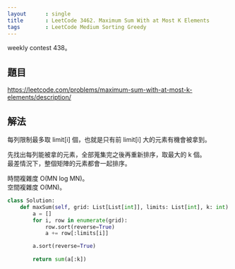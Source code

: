 ```yaml
---
layout      : single
title       : LeetCode 3462. Maximum Sum With at Most K Elements
tags        : LeetCode Medium Sorting Greedy
---
```

weekly contest 438。

## 題目

<https://leetcode.com/problems/maximum-sum-with-at-most-k-elements/description/>

## 解法

每列限制最多取 limit[i] 個，也就是只有前 limit[i] 大的元素有機會被拿到。  

先找出每列能被拿的元素，全部蒐集完之後再重新排序，取最大的 k 個。  
最差情況下，整個矩陣的元素都會一起排序。  

時間複雜度 O(MN log MN)。  
空間複雜度 O(MN)。  

```python
class Solution:
    def maxSum(self, grid: List[List[int]], limits: List[int], k: int) -> int:
        a = []
        for i, row in enumerate(grid):
            row.sort(reverse=True)
            a += row[:limits[i]]

        a.sort(reverse=True)
        
        return sum(a[:k])
```
